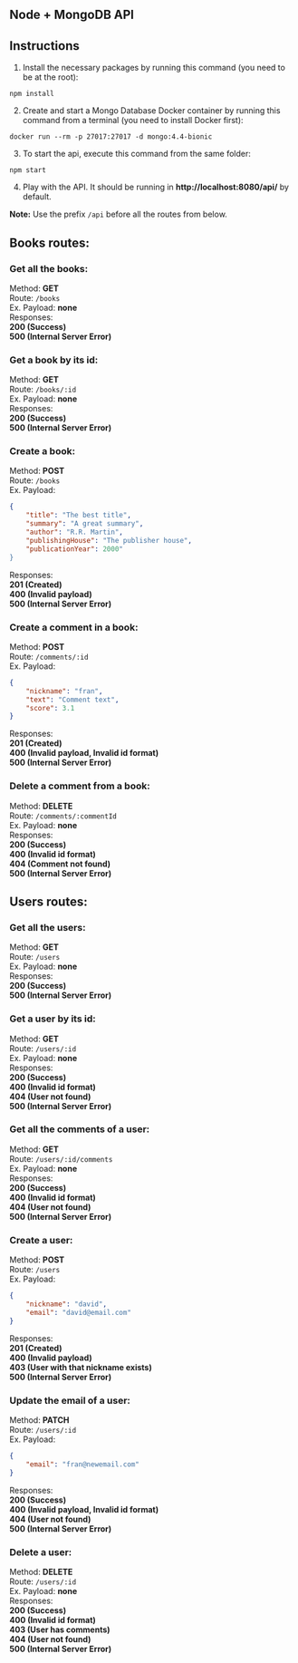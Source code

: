 ## Node + MongoDB API

## Instructions

1. Install the necessary packages by running this command (you need to be at the root):

```shell
npm install
```

2. Create and start a Mongo Database Docker container by running this command from a terminal (you need to install Docker first):

```shell
docker run --rm -p 27017:27017 -d mongo:4.4-bionic
```

3. To start the api, execute this command from the same folder:

```shell
npm start
```

4. Play with the API. It should be running in **http://localhost:8080/api/** by default.

**Note:** Use the prefix `/api` before all the routes from below.

## Books routes:

### Get all the books:
Method: **GET** <br>
Route: `/books` <br>
Ex. Payload: **none** <br>
Responses: <br>
**200 (Success)** <br>
**500 (Internal Server Error)** <br>

### Get a book by its id:
Method: **GET** <br>
Route: `/books/:id` <br>
Ex. Payload: **none** <br>
Responses: <br>
**200 (Success)** <br>
**500 (Internal Server Error)** <br>

### Create a book:
Method: **POST** <br>
Route: `/books` <br>
Ex. Payload: <br>

```json
{
    "title": "The best title", 
    "summary": "A great summary", 
    "author": "R.R. Martin", 
	"publishingHouse": "The publisher house", 
	"publicationYear": 2000"
}
```

Responses: <br>
**201 (Created)** <br>
**400 (Invalid payload)** <br>
**500 (Internal Server Error)** <br>

### Create a comment in a book:
Method: **POST** <br>
Route: `/comments/:id` <br>
Ex. Payload: <br>

```json
{
	"nickname": "fran",
	"text": "Comment text",
	"score": 3.1
}
```

Responses: <br>
**201 (Created)** <br>
**400 (Invalid payload, Invalid id format)** <br>
**500 (Internal Server Error)** <br>

### Delete a comment from a book:
Method: **DELETE** <br>
Route: `/comments/:commentId` <br>
Ex. Payload: **none** <br>
Responses: <br>
**200 (Success)** <br>
**400 (Invalid id format)** <br>
**404 (Comment not found)** <br>
**500 (Internal Server Error)** <br>

## Users routes:

### Get all the users:
Method: **GET** <br>
Route: `/users` <br>
Ex. Payload: **none** <br>
Responses: <br>
**200 (Success)** <br>
**500 (Internal Server Error)** <br>

### Get a user by its id:
Method: **GET** <br>
Route: `/users/:id` <br>
Ex. Payload: **none** <br>
Responses: <br>
**200 (Success)** <br>
**400 (Invalid id format)** <br>
**404 (User not found)** <br>
**500 (Internal Server Error)** <br>

### Get all the comments of a user:
Method: **GET** <br>
Route: `/users/:id/comments` <br>
Ex. Payload: **none** <br>
Responses: <br>
**200 (Success)** <br>
**400 (Invalid id format)** <br>
**404 (User not found)** <br>
**500 (Internal Server Error)** <br>

### Create a user:
Method: **POST** <br>
Route: `/users` <br>
Ex. Payload: <br>

```json
{
	"nickname": "david",
	"email": "david@email.com"
}
```

Responses: <br>
**201 (Created)** <br>
**400 (Invalid payload)** <br>
**403 (User with that nickname exists)** <br>
**500 (Internal Server Error)** <br>

### Update the email of a user:
Method: **PATCH** <br>
Route: `/users/:id` <br>
Ex. Payload:  <br>

```json
{
	"email": "fran@newemail.com"
}
```

Responses: <br>
**200 (Success)** <br>
**400 (Invalid payload, Invalid id format)** <br>
**404 (User not found)** <br>
**500 (Internal Server Error)** <br>

### Delete a user:
Method: **DELETE** <br>
Route: `/users/:id` <br>
Ex. Payload: **none** <br>
Responses: <br>
**200 (Success)** <br>
**400 (Invalid id format)** <br>
**403 (User has comments)** <br>
**404 (User not found)** <br>
**500 (Internal Server Error)** <br>
